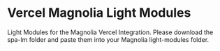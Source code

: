 # Vercel Magnolia Light Modules

Light Modules for the Magnolia Vercel Integration. Please download  the spa-lm folder and paste them into your Magnolia light-modules folder.
